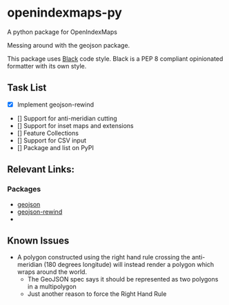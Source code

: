 # openindexmaps-py
A python package for OpenIndexMaps

Messing around with the geojson package.

This package uses [Black]([Black](https://black.readthedocs.io))
code style.
Black is a PEP 8 compliant opinionated formatter with its own style.

## Task List

- [x] Implement geojson-rewind
- [] Support for anti-meridian cutting
- [] Support for inset maps and extensions
- [] Feature Collections
- [] Support for CSV input
- [] Package and list on PyPI

## Relevant Links:

### Packages

* [geojson](https://pypi.org/project/geojson/)
* [geojson-rewind](https://pypi.org/project/geojson-rewind/)
* 

## Known Issues
* A polygon constructed using the right hand rule crossing the
anti-meridian (180 degrees longitude) will instead render a 
polygon which wraps around the world.  
    - The GeoJSON spec says it should be represented as two polygons
    in a multipolygon
    - Just another reason to force the Right Hand Rule
